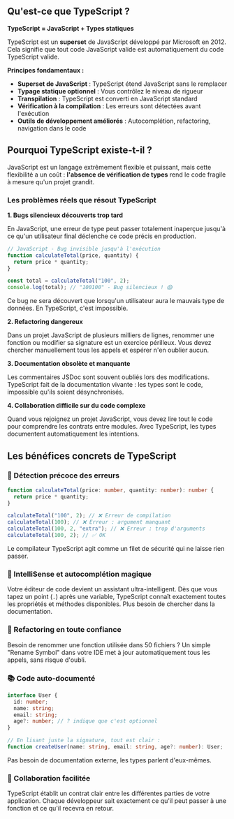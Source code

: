 
## Qu'est-ce que TypeScript ?

**TypeScript = JavaScript + Types statiques**

TypeScript est un **superset** de JavaScript développé par Microsoft en 2012. Cela signifie que tout code JavaScript valide est automatiquement du code TypeScript valide.

**Principes fondamentaux :**

- **Superset de JavaScript** : TypeScript étend JavaScript sans le remplacer
- **Typage statique optionnel** : Vous contrôlez le niveau de rigueur
- **Transpilation** : TypeScript est converti en JavaScript standard
- **Vérification à la compilation** : Les erreurs sont détectées avant l'exécution
- **Outils de développement améliorés** : Autocomplétion, refactoring, navigation dans le code

## Pourquoi TypeScript existe-t-il ?

JavaScript est un langage extrêmement flexible et puissant, mais cette flexibilité a un coût : **l'absence de vérification de types** rend le code fragile à mesure qu'un projet grandit.

### Les problèmes réels que résout TypeScript

**1. Bugs silencieux découverts trop tard**

En JavaScript, une erreur de type peut passer totalement inaperçue jusqu'à ce qu'un utilisateur final déclenche ce code précis en production.

```javascript
// JavaScript - Bug invisible jusqu'à l'exécution
function calculateTotal(price, quantity) {
  return price * quantity;
}

const total = calculateTotal("100", 2);
console.log(total); // "100100" - Bug silencieux ! 😱
```

Ce bug ne sera découvert que lorsqu'un utilisateur aura le mauvais type de données. En TypeScript, c'est impossible.

**2. Refactoring dangereux**

Dans un projet JavaScript de plusieurs milliers de lignes, renommer une fonction ou modifier sa signature est un exercice périlleux. Vous devez chercher manuellement tous les appels et espérer n'en oublier aucun.

**3. Documentation obsolète et manquante**

Les commentaires JSDoc sont souvent oubliés lors des modifications. TypeScript fait de la documentation vivante : les types sont le code, impossible qu'ils soient désynchronisés.

**4. Collaboration difficile sur du code complexe**

Quand vous rejoignez un projet JavaScript, vous devez lire tout le code pour comprendre les contrats entre modules. Avec TypeScript, les types documentent automatiquement les intentions.

## Les bénéfices concrets de TypeScript

### 🐛 Détection précoce des erreurs

```typescript
function calculateTotal(price: number, quantity: number): number {
  return price * quantity;
}

calculateTotal("100", 2); // ❌ Erreur de compilation
calculateTotal(100); // ❌ Erreur : argument manquant
calculateTotal(100, 2, "extra"); // ❌ Erreur : trop d'arguments
calculateTotal(100, 2); // ✅ OK
```

Le compilateur TypeScript agit comme un filet de sécurité qui ne laisse rien passer.

### 🧠 IntelliSense et autocomplétion magique

Votre éditeur de code devient un assistant ultra-intelligent. Dès que vous tapez un point (`.`) après une variable, TypeScript connaît exactement toutes les propriétés et méthodes disponibles. Plus besoin de chercher dans la documentation.

### 🔧 Refactoring en toute confiance

Besoin de renommer une fonction utilisée dans 50 fichiers ? Un simple "Rename Symbol" dans votre IDE met à jour automatiquement tous les appels, sans risque d'oubli.

### 📚 Code auto-documenté

```typescript
interface User {
  id: number;
  name: string;
  email: string;
  age?: number; // ? indique que c'est optionnel
}

// En lisant juste la signature, tout est clair :
function createUser(name: string, email: string, age?: number): User;
```

Pas besoin de documentation externe, les types parlent d'eux-mêmes.

### 👥 Collaboration facilitée

TypeScript établit un contrat clair entre les différentes parties de votre application. Chaque développeur sait exactement ce qu'il peut passer à une fonction et ce qu'il recevra en retour.
